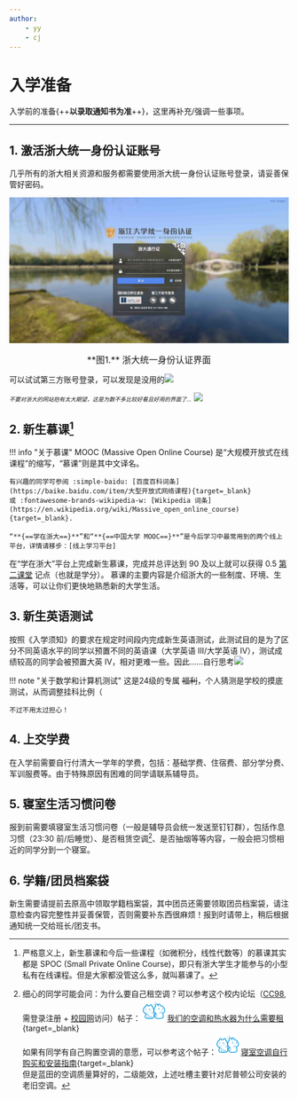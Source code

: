 ```yaml
---
author:
    - yy
    - cj
---
```


# **入学准备**

入学前的准备{++**以录取通知书为准**++}，这里再补充/强调一些事项。

---

## 1. 激活浙大统一身份认证账号

几乎所有的浙大相关资源和服务都需要使用浙大统一身份认证账号登录，请妥善保管好密码。

![zjuam](zjuam.jpg)

<center><font size=3>**图1.** 浙大统一身份认证界面</font></center>

可以试试第三方账号登录，可以发现是没用的![](../images/tieba/tushe.png)

<font size=1>*不要对浙大的网站抱有太大期望，这是为数不多比较好看且好用的界面了...*</font>
![](../images/tieba/hehe.png)

## 2. 新生慕课[^1]

!!! info "关于慕课"
    MOOC (Massive Open Online Course) 是“大规模开放式在线课程”的缩写，“慕课”则是其中文译名。
    
    有兴趣的同学可参阅 :simple-baidu: [百度百科词条](https://baike.baidu.com/item/大型开放式网络课程){target=_blank}
    或 :fontawesome-brands-wikipedia-w: [Wikipedia 词条](https://en.wikipedia.org/wiki/Massive_open_online_course){target=_blank}.

    “**{==学在浙大==}**”和“**{==中国大学 MOOC==}**”是今后学习中最常用到的两个线上平台，详情请移步：[线上学习平台]

在“学在浙大”平台上完成新生慕课，完成并总评达到 90 及以上就可以获得 0.5 [第二课堂] 记点（也就是学分）。
慕课的主要内容是介绍浙大的一些制度、环境、生活等，可以让你们更快地熟悉新的大学生活。

## 3. 新生英语测试

按照《入学须知》的要求在规定时间段内完成新生英语测试，此测试目的是为了区分不同英语水平的同学以预置不同的英语课（大学英语 Ⅲ/大学英语 Ⅳ），测试成绩较高的同学会被预置大英 Ⅳ，相对更难一些。因此……自行思考![](../images/tieba/huaji.png)

!!! note "关于数学和计算机测试"
    这是24级的专属 ~~福利~~，个人猜测是学校的摸底测试，从而调整挂科比例（

    不过不用太过担心！

## 4. 上交学费

在入学前需要自行付清大一学年的学费，包括：基础学费、住宿费、部分学分费、军训服费等。由于特殊原因有困难的同学请联系辅导员。

## 5. 寝室生活习惯问卷

报到前需要填寝室生活习惯问卷（一般是辅导员会统一发送至钉钉群），包括作息习惯（23:30 前/后睡觉）、是否租赁空调[^2]、是否抽烟等等内容，一般会把习惯相近的同学分到一个寝室。

## 6. 学籍/团员档案袋
新生需要请提前去原高中领取学籍档案袋，其中团员还需要领取团员档案袋，请注意检查内容完整性并妥善保管，否则需要补东西很麻烦！报到时请带上，稍后根据通知统一交给班长/团支书。

[^1]: 严格意义上，新生慕课和今后一些课程（如微积分，线性代数等）的慕课其实都是 SPOC (Small Private Online Course)，即只有浙大学生才能参与的小型私有在线课程。但是大家都没管这么多，就叫慕课了。

[^2]: 细心的同学可能会问：为什么要自己租空调？可以参考这个校内论坛（[CC98], 需登录注册 + [校园网]访问）帖子：
![cc98](../images/LOGO/CC98_LOGO.png) [我们的空调和热水器为什么需要租](https://www.cc98.org/topic/5665713){target=_blank}<br>
如果有同学有自己购置空调的意愿，可以参考这个帖子：![cc98](../images/LOGO/CC98_LOGO.png) [寝室空调自行购买和安装指南](https://www.cc98.org/topic/5955591){target=_blank}<br>
但是蓝田的空调质量算好的，二级能效，上述吐槽主要针对尼普顿公司安装的老旧空调。

[CC98]: ../Online/Forum.md#cc98 "点击前往对 CC98 的介绍页面~"
[第二课堂]: ../Study/Concepts.md#_5 "不知道什么是第二课堂？"
[线上学习平台]: ../Online/Learning.md "点击前往对线上学习平台的介绍页面~"
[校园网]: ../Online/ZJUNet.md "点击前往对校园网的介绍页面~"